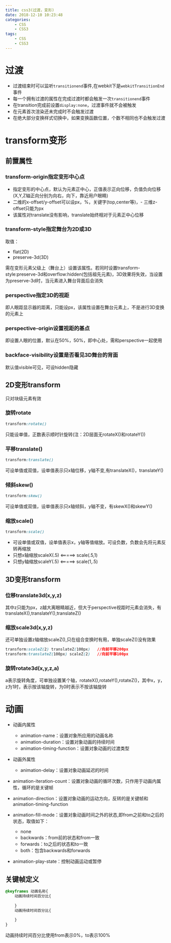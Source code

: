 ```yaml
---
title: css3(过渡，变形)
date: 2018-12-10 10:23:48
categories: 
    - CSS
    - CSS3
tags: 
    - CSS
    - CSS3 
---
```



# 过渡
- 过渡结束时可以监听`transitionend`事件,在webkit下是`webkitTransitionEnd`事件
- 每一个拥有过渡的属性在完成过渡时都会触发一次`transitionend`事件
- 在transition完成前设置`display:none`，过渡事件就不会被触发
- 在元素首次渲染还未完成时不会触发过渡
- 在绝大部分变换样式切换中，如果变换函数位置，个数不相同也不会触发过渡


# transform变形
## 前置属性
###  transform-origin指定变形中心点
- 指定变形的中心点，默认为元素正中心，正值表示正向位移，负值负向位移(X,Y,Z轴正向分别为向右，向下，靠近用户眼睛)
- 二维的x-offset/y-offset可以设px，%，关键字(top,center等)，- 三维z-offset只能为px
- 该属性对translate没有影响，translate始终相对于元素正中心位移

### transform-style指定舞台为2D或3D
取值：
- flat(2D)
- preserve-3d(3D)

需在变形元素父级上（舞台上）设置该属性。若同时设置transform-style:preserve-3d和overflow:hidden(包括祖先元素)，3D效果将失效，当设置为preserve-3d时，当元素进入舞台背面后会消失

### perspective指定3D的视距
即人眼距显示器的距离，只能设px，该属性设置在舞台元素上，不是进行3D变换的元素上

### perspective-origin设置视距的基点
即设置人眼的位置，默认在50%，50%，即中心处，需和perspective一起使用     

###  backface-visibility设置是否看见3D舞台的背面
默认值visible可见，可设hidden隐藏

## 2D变形transform
只对块级元素有效
### 旋转rotate
```css
transform:rotate()
```

只能设单值，正数表示顺时针旋转(注：2D层面无rotateX()和rotateY())

### 平移translate()
```css
transform:translate()
```
可设单值或双值，设单值表示只x轴位移，y轴不变,有translateX()，translateY()

### 倾斜skew()
```css
transform:skew()
```
可设单值或双值，设单值表示只x轴倾斜，y轴不变，有skewX()和skewY()

### 缩放scale()
```css
transform:scale()
```
- 可设单值或双值，设单值表示x，y轴等值缩放。可设负数，负数会先将元素反转再缩放
- 只想x轴缩放scaleX(.5)  <=====>    scale(.5,1)    
- 只想y轴缩放scaleY(.5)  <=====>    scale(1,.5) 

## 3D变形transform
### 位移translate3d(x,y,z)
其中z只能为px，z越大离眼睛越近，但大于perspective视距时元素会消失，有translateX(),translateY(),translateZ()

### 缩放scale3d(x,y,z)        
还可单独设置z轴缩放scaleZ(),只在组合变换时有用，单独scaleZ()没有效果
```css
transform:scaleZ(2) translateZ(100px)   //向前平移200px
transform:translateZ(100px) scaleZ(2)   //向前平移100px
```


###  旋转rotate3d(x,y,z,a)
a表示旋转角度，可单独设置某个轴，rotateX(),rotateY(),rotateZ()，其中x，y，z为1时，表示按该轴旋转，为0时表示不按该轴旋转

# 动画
- 动画内属性
    - animation-name：设置对象所应用的动画名称
    - animation-duration：设置对象动画的持续时间
    - animation-timing-function：设置对象动画的过渡类型
- 动画外属性
    - animation-delay：设置对象动画延迟的时间
     
- animation-iteration-count：设置对象动画的循环次数，只作用于动画内属性，循环的是关键帧
- animation-direction：设置对象动画的运动方向，反转的是关键帧和animation-timing-function
- animation-fill-mode：设置对象动画时间之外的状态,即from之前和to之后的状态，取值如下：
    - none
    - backwards：from前的状态和from一致
    - forwards：to之后的状态和to一致
    - both：包含backwards和forwards

- animation-play-state：控制动画运动或暂停

## 关键帧定义
```css
@keyframes 动画名称{
    动画持续时间百分比{
        
    }
    动画持续时间百分比{
        
    }
}
```
动画持续时间百分比使用from表示0%，to表示100%






